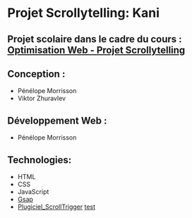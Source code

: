 # Projet Scrollytelling: Kani

## Projet scolaire dans le cadre du cours : [Optimisation Web - Projet Scrollytelling ](https://tim-montmorency.com/timdoc/582-424MO/projet-scrollytelling/ "titre de lien optionnel")

## Conception :
- Pénélope Morrisson
- Viktor Zhuravlev 

## Développement Web :
- Pénélope Morrisson

## Technologies:
- HTML
- CSS 
- JavaScript
- [Gsap](https://greensock.com/get-started/#transformShorthand/)
- [Plugiciel_ScrollTrigger](https://greensock.com/)
[test](https://cdnjs.cloudflare.com/ajax/libs/gsap/3.11.5/ScrollTrigger.min.js)